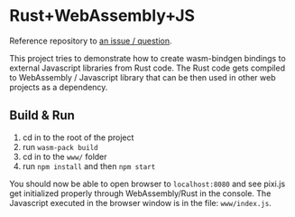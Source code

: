 # Rust+WebAssembly+JS

Reference repository to [an issue / question](https://github.com/rustwasm/wasm-bindgen/issues/2692). 

This project tries to demonstrate how to create wasm-bindgen bindings to external Javascript libraries from Rust code. The Rust code gets compiled to WebAssembly / Javascript library that can be then used in other web projects as a dependency.  

## Build & Run

1. cd in to the root of the project
2. run `wasm-pack build`
3. cd in to the `www/` folder
4. run `npm install` and then `npm start`

You should now be able to open browser to `localhost:8080` and see pixi.js get initialized properly through
WebAssembly/Rust in the console. The Javascript executed in the browser window is in the file: `www/index.js`.
